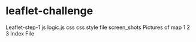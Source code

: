 # leaflet-challenge
Leaflet-step-1
    js
       logic.js 
    css
        css style file
    screen_shots
        Pictures of map
        1
        2
        3
Index File
